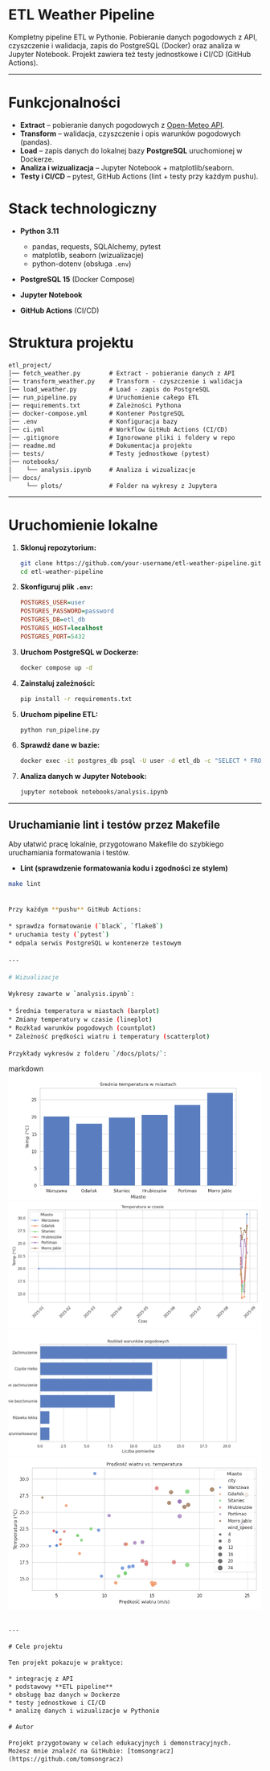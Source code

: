 # ETL Weather Pipeline

Kompletny pipeline ETL w Pythonie.
Pobieranie danych pogodowych z API, czyszczenie i walidacja, zapis do PostgreSQL (Docker) oraz analiza w Jupyter Notebook.
Projekt zawiera też testy jednostkowe i CI/CD (GitHub Actions).

---

# Funkcjonalności

* **Extract** – pobieranie danych pogodowych z [Open-Meteo API](https://open-meteo.com/).
* **Transform** – walidacja, czyszczenie i opis warunków pogodowych (pandas).
* **Load** – zapis danych do lokalnej bazy **PostgreSQL** uruchomionej w Dockerze.
* **Analiza i wizualizacja** – Jupyter Notebook + matplotlib/seaborn.
* **Testy i CI/CD** – pytest, GitHub Actions (lint + testy przy każdym pushu).

# Stack technologiczny

* **Python 3.11**

  * pandas, requests, SQLAlchemy, pytest
  * matplotlib, seaborn (wizualizacje)
  * python-dotenv (obsługa `.env`)
* **PostgreSQL 15** (Docker Compose)
* **Jupyter Notebook**
* **GitHub Actions** (CI/CD)

# Struktura projektu

```
etl_project/
│── fetch_weather.py        # Extract - pobieranie danych z API
│── transform_weather.py    # Transform - czyszczenie i walidacja
│── load_weather.py         # Load - zapis do PostgreSQL
│── run_pipeline.py         # Uruchomienie całego ETL
│── requirements.txt        # Zależności Pythona
│── docker-compose.yml      # Kontener PostgreSQL
│── .env                    # Konfiguracja bazy
│── ci.yml                  # Workflow GitHub Actions (CI/CD)
│── .gitignore              # Ignorowane pliki i foldery w repo
│── readme.md               # Dokumentacja projektu
│── tests/                  # Testy jednostkowe (pytest)
│── notebooks/
│    └── analysis.ipynb     # Analiza i wizualizacje
│── docs/
     └── plots/             # Folder na wykresy z Jupytera
```

---

# Uruchomienie lokalne

1. **Sklonuj repozytorium:**

   ```bash
   git clone https://github.com/your-username/etl-weather-pipeline.git
   cd etl-weather-pipeline
   ```

2. **Skonfiguruj plik `.env`:**

   ```ini
   POSTGRES_USER=user
   POSTGRES_PASSWORD=password
   POSTGRES_DB=etl_db
   POSTGRES_HOST=localhost
   POSTGRES_PORT=5432
   ```

3. **Uruchom PostgreSQL w Dockerze:**

   ```bash
   docker compose up -d
   ```

4. **Zainstaluj zależności:**

   ```bash
   pip install -r requirements.txt
   ```

5. **Uruchom pipeline ETL:**

   ```bash
   python run_pipeline.py
   ```

6. **Sprawdź dane w bazie:**

   ```bash
   docker exec -it postgres_db psql -U user -d etl_db -c "SELECT * FROM weather LIMIT 5;"
   ```

7. **Analiza danych w Jupyter Notebook:**

   ```bash
   jupyter notebook notebooks/analysis.ipynb
   ```

---

## Uruchamianie lint i testów przez Makefile

Aby ułatwić pracę lokalnie, przygotowano Makefile do szybkiego uruchamiania formatowania i testów.

* **Lint (sprawdzenie formatowania kodu i zgodności ze stylem)**

```bash
make lint


Przy każdym **pushu** GitHub Actions:

* sprawdza formatowanie (`black`, `flake8`)
* uruchamia testy (`pytest`)
* odpala serwis PostgreSQL w kontenerze testowym

---

# Wizualizacje

Wykresy zawarte w `analysis.ipynb`:

* Średnia temperatura w miastach (barplot)
* Zmiany temperatury w czasie (lineplot)
* Rozkład warunków pogodowych (countplot)
* Zależność prędkości wiatru i temperatury (scatterplot)

Przykłady wykresów z folderu `/docs/plots/`:

```
markdown
![Średnia temperatura](docs/plots/avg_temp.png)
![Temperatura w czasie](docs/plots/temp_over_time.png)
![Histogram pogody](docs/plots/weather_distribution.png)
![Wykres prędkości](docs/plots/wind_vs_temp.png)
```

---

# Cele projektu

Ten projekt pokazuje w praktyce:

* integrację z API
* podstawowy **ETL pipeline**
* obsługę baz danych w Dockerze
* testy jednostkowe i CI/CD
* analizę danych i wizualizacje w Pythonie

# Autor

Projekt przygotowany w celach edukacyjnych i demonstracyjnych.
Możesz mnie znaleźć na GitHubie: [tomsongracz](https://github.com/tomsongracz)
